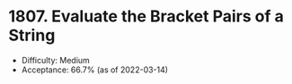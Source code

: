 # 1807. Evaluate the Bracket Pairs of a String
- Difficulty: Medium
- Acceptance: 66.7% (as of 2022-03-14)
